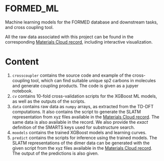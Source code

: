 # FORMED_ML
Machine learning models for the FORMED database and downstream tasks, and cross coupling tool.

All the raw data associated with this project can be found in the corresponding [Materials Cloud record](https://doi.org/10.24435/materialscloud:j6-e2), including interactive visualization.

# Content

1. `crosscoupler` contains the source code and example of the cross-coupling tool, which can find suitable unique sp2 carbons in molecules and generate coupling products. The code is given as a jupyer notebook.
2. `cv` contains 10-fold cross-validation scripts for the XGBoost ML models, as well as the outputs of the scripts.
3. `data` contains raw data as `numpy` arrays, as extracted from the TD-DFT computations. It also contains the script to generate the SLATM representation from xyz files available in the [Materials Cloud record](https://doi.org/10.24435/materialscloud:j6-e2). The same data is also available in the record. We also provide the *exact* definition of the SMARTS keys used for substructure search.
4. `moodels` contains the trained XGBoost models and learning curves.
5. `predict` contains the scripts for inference using the trained models. The SLATM representations of the dimer data can be generated with the given script from the xyz files available in the [Materials Cloud record](https://doi.org/10.24435/materialscloud:j6-e2). The output of the predictions is also given.
